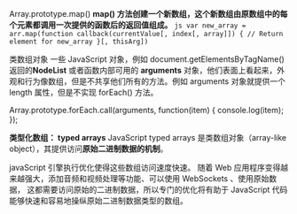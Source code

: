 Array.prototype.map()
**map() 方法创建一个新数组，这个新数组由原数组中的每个元素都调用一次提供的函数后的返回值组成。**
``js
var new_array = arr.map(function callback(currentValue[, index[, array]]) {
 // Return element for new_array
}[, thisArg])
``



类数组对象
一些 JavaScript 对象，例如 document.getElementsByTagName() 返回的**NodeList** 或者函数内部可用的 **arguments** 对象，他们表面上看起来，外观和行为像数组，但是不共享他们所有的方法。例如 arguments 对象就提供一个 length 属性，但是不实现 forEach() 方法。

Array.prototype.forEach.call(arguments, function(item) {
console.log(item);
});



**类型化数组： typed arrays**
JavaScript typed arrays 是类数组对象（array-like object），其提供访问**原始二进制数据的机制**。

javaScript 引擎执行优化使得这些数组访问速度快速。 随着 Web 应用程序变得越来越强大，添加音频和视频处理等功能、可以使用 WebSockets 、使用原始数据， 这都需要访问原始的二进制数据，所以专门的优化将有助于 JavaScript 代码能够快速和容易地操纵原始二进制数据类型的数组。
